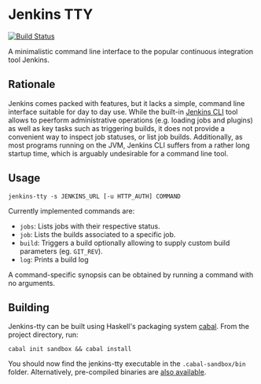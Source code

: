 # Jenkins TTY

[![Build Status](https://travis-ci.org/afiore/jenkins-tty.hs.svg)](https://travis-ci.org/afiore/jenkins-tty.hs)

A minimalistic command line interface to the popular continuous integration tool Jenkins.

## Rationale

Jenkins comes packed with features, but it lacks a simple, command line
interface suitable for day to day use. While the built-in [Jenkins CLI](https://wiki.jenkins-ci.org/display/JENKINS/Jenkins+CLI) 
tool allows to peerform administrative operations (e.g. loading jobs and plugins)
as well as key tasks such as triggering builds, it does not provide a
convenient way to inspect job statuses, or list job builds. Additionally,
as most programs running on the JVM, Jenkins CLI suffers from a rather long startup time,
which is arguably undesirable for a command line tool.

## Usage

    jenkins-tty -s JENKINS_URL [-u HTTP_AUTH] COMMAND

Currently implemented commands are:

- `jobs`: Lists jobs with their respective status.
- `job`: Lists the builds associated to a specific job.
- `build`: Triggers a build optionally allowing to supply custom build parameters (eg. `GIT_REV`).
- `log`: Prints a build log

A command-specific synopsis can be obtained by running a command with no arguments.

## Building

Jenkins-tty can be built using Haskell's packaging system [cabal](https://www.haskell.org/cabal/).
From the project directory, run:

    cabal init sandbox && cabal install
    
You should now find the jenkins-tty executable in the `.cabal-sandbox/bin` folder.
Alternatively, pre-compiled binaries are [also available](https://github.com/afiore/jenkins-tty.hs/releases).

